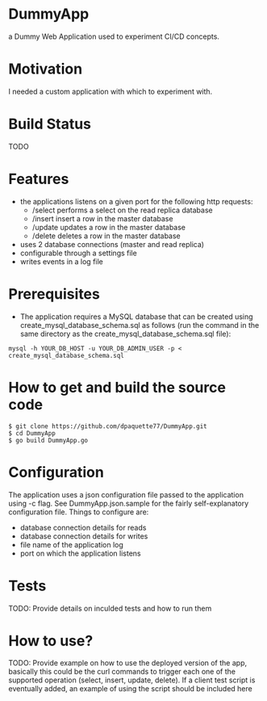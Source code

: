 # DummyApp
a Dummy Web Application used to experiment CI/CD concepts. 

# Motivation
I needed a custom application with which to experiment with. 

# Build Status
TODO

# Features
* the applications listens on a given port for the following http requests:
  * /select performs a select on the read replica database
  * /insert insert a row in the master database
  * /update updates a row in the master database
  * /delete deletes a row in the master database
* uses 2 database connections (master and read replica)
* configurable through a settings file
* writes events in a log file

# Prerequisites
* The application requires a MySQL database that can be created using create_mysql_database_schema.sql as follows (run the command in the same directory as the create_mysql_database_schema.sql file):
```
mysql -h YOUR_DB_HOST -u YOUR_DB_ADMIN_USER -p < create_mysql_database_schema.sql
```

# How to get and build the source code
```
$ git clone https://github.com/dpaquette77/DummyApp.git
$ cd DummyApp
$ go build DummyApp.go
```

# Configuration
The application uses a json configuration file passed to the application using -c flag. See DummyApp.json.sample for the fairly self-explanatory configuration file. Things to configure are:
* database connection details for reads 
* database connection details for writes
* file name of the application log
* port on which the application listens

# Tests
TODO: Provide details on inculded tests and how to run them

# How to use?
TODO: Provide example on how to use the deployed version of the app, basically this could be the curl commands to trigger each one of the supported operation (select, insert, update, delete). If a client test script is eventually added, an example of using the script should be included here


